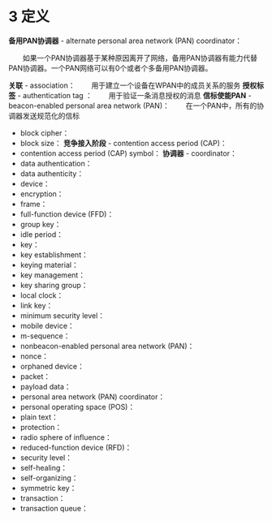 # 3 定义

**备用PAN协调器** - alternate personal area network (PAN) coordinator：

　　如果一个PAN协调器基于某种原因离开了网络，备用PAN协调器有能力代替PAN协调器。一个PAN网络可以有0个或者个多备用PAN协调器。
  
**关联** - association：
　　用于建立一个设备在WPAN中的成员关系的服务
**授权标签** - authentication tag ：
　　用于验证一条消息授权的消息
**信标使能PAN** - beacon-enabled personal area network (PAN)：
　　在一个PAN中，所有的协调器发送规范化的信标
 - block cipher：
 - block size：
**竞争接入阶段** - contention access period (CAP)：
 - contention access period (CAP) symbol：
**协调器** - coordinator：
 - data authentication：
 - data authenticity：
 - device：
 - encryption：
 - frame：
 - full-function device (FFD)：
 - group key：
 - idle period：
 - key：
 - key establishment：
 - keying material：
 - key management：
 - key sharing group：
 - local clock：
 - link key：
 - minimum security level：
 - mobile device：
 - m-sequence：
 - nonbeacon-enabled personal area network (PAN)：
 - nonce：
 - orphaned device：
 - packet：
 - payload data：
 - personal area network (PAN) coordinator：
 - personal operating space (POS)：
 - plain text：
 - protection：
 - radio sphere of influence：
 - reduced-function device (RFD)：
 - security level：
 - self-healing：
 - self-organizing：
 - symmetric key：
 - transaction：
 - transaction queue：